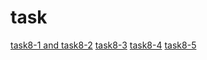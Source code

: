# task 
[task8-1 and task8-2](https://dtsgx126.github.io/task/demos/task8.html)	
[task8-3](https://dtsgx126.github.io/task/demos/task8-3.html)
[task8-4](https://dtsgx126.github.io/task/demos/task8-4.html)
[task8-5](https://dtsgx126.github.io/task/demos/task8-5.html)